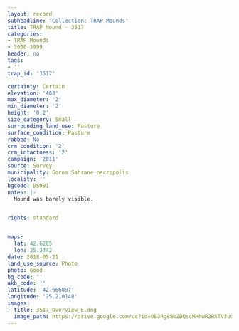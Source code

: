 ```yaml
---
layout: record
subheadline: 'Collection: TRAP Mounds'
title: TRAP Mound - 3517
categories:
- TRAP Mounds
- 3000-3999
header: no
tags:
- ''
trap_id: '3517'

certainty: Certain
elevation: '463'
max_diameter: '2'
min_diameter: '2'
height: '0.2'
size_category: Small
surrounding_land_use: Pasture
surface_condition: Pasture
robbed: No
crm_condition: '2'
crm_intactness: '2'
campaign: '2011'
source: Survey
municipality: Gorno Sahrane necropolis
locality: ''
bgcode: DS001
notes: |-
  Mound was barely visible.


rights: standard


maps:
  lat: 42.6285
  lon: 25.2442
date: 2018-05-21
land_use_source: Photo
photo: Good
bg_code: ''
akb_code: ''
latitude: '42.666897'
longitude: '25.210148'
images:
- title: 3517_Overview_E.dng
  image_path: https://drive.google.com/uc?id=0B3Rg88wZDQscMHhwR2RSTVJuQ3c
---
```

